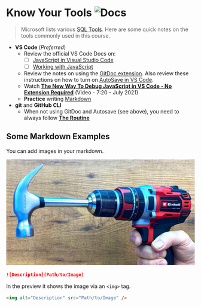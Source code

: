 # Know Your Tools ![Docs](https://img.shields.io/badge/Documentation%20Status-%7E10%25%20Minimal%20Outline-lightgrey?logo=Read%20the%20Docs)

> Microsoft lists various [SQL Tools](https://docs.microsoft.com/en-us/sql/tools/overview-sql-tools?view=sql-server-ver16). Here are some quick notes on the tools commonly used in this course.


- **VS Code** (*Preferred*)
  - Review the official VS Code Docs on:
    - [ ] [JavaScript in Visual Studio Code](https://code.visualstudio.com/docs/languages/javascript)
    - [ ] [Working with JavaScript](https://code.visualstudio.com/docs/nodejs/working-with-javascript)
  - Review the notes on using the [GitDoc extension](https://github.com/lostintangent/gitdoc#gitdoc-). Also review these instructions on how to turn on [AutoSave in VS Code](https://neutrondev.com/vs-code-auto-save/).
  - Watch [**The New Way To Debug JavaScript in VS Code - No Extension Required**](https://youtu.be/tC91t9OvVHA) (Video - 7:20 - July 2021)
  - **Practice** writing [Markdown](https://commonmark.org/help/)
- **git** and **GitHub CLI**
  - When not using GitDoc and Autosave (see above), you need to always follow [**The Routine**](./TheRoutine.md)

## Some Markdown Examples

You can add images in your markdown.

![lolz](images/KnowYourTools.jpg)

```markdown
![Description](Path/to/Image)
```

In the preview it shows the image via an `<img>` tag.

```html
<img alt="Description" src="Path/to/Image" />
```
